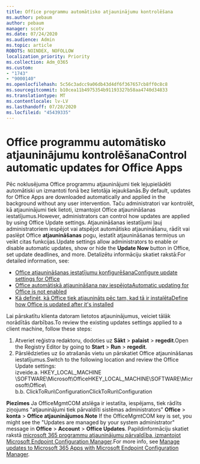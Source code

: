 ```yaml
---
title: Office programmu automātisko atjauninājumu kontrolēšana
ms.author: pebaum
author: pebaum
manager: scotv
ms.date: 07/24/2020
ms.audience: Admin
ms.topic: article
ROBOTS: NOINDEX, NOFOLLOW
localization_priority: Priority
ms.collection: Adm_O365
ms.custom:
- "1743"
- "9000140"
ms.openlocfilehash: 5c56c3adcc9a06db43d4df6f367657cb8ff0c8c8
ms.sourcegitcommit: b10cea11b4975354b91193327b58aa4740d34833
ms.translationtype: MT
ms.contentlocale: lv-LV
ms.lasthandoff: 07/28/2020
ms.locfileid: "45439335"
---
```

# <a name="control-automatic-updates-for-office-apps"></a><span data-ttu-id="90300-102">Office programmu automātisko atjauninājumu kontrolēšana</span><span class="sxs-lookup"><span data-stu-id="90300-102">Control automatic updates for Office Apps</span></span>

<span data-ttu-id="90300-103">Pēc noklusējuma Office programmu atjauninājumi tiek lejupielādēti automātiski un izmantoti fonā bez lietotāja iejaukšanās.</span><span class="sxs-lookup"><span data-stu-id="90300-103">By default, updates for Office Apps are downloaded automatically and applied in the background without any user intervention.</span></span> <span data-ttu-id="90300-104">Taču administratori var kontrolēt, kā atjauninājumi tiek lietoti, izmantojot Office atjaunināšanas iestatījumus.</span><span class="sxs-lookup"><span data-stu-id="90300-104">However, administrators can control how updates are applied by using Office Update settings.</span></span> <span data-ttu-id="90300-105">Atjaunināšanas iestatījumi ļauj administratoriem iespējot vai atspējot automātisko atjaunināšanu, rādīt vai paslēpt Office **atjaunināšanas** pogu, iestatīt atjaunināšanas termiņus un veikt citas funkcijas.</span><span class="sxs-lookup"><span data-stu-id="90300-105">Update settings allow administrators to enable or disable automatic updates, show or hide the **Update Now** button in Office, set update deadlines, and more.</span></span> <span data-ttu-id="90300-106">Detalizētu informāciju skatiet rakstā:</span><span class="sxs-lookup"><span data-stu-id="90300-106">For detailed information, see:</span></span>

- [<span data-ttu-id="90300-107">Office atjaunināšanas iestatījumu konfigurēšana</span><span class="sxs-lookup"><span data-stu-id="90300-107">Configure update settings for Office</span></span>](https://docs.microsoft.com/deployoffice/configure-update-settings-for-office-365-proplus)  
- [<span data-ttu-id="90300-108">Office automātiskā atjaunināšana nav iespējota</span><span class="sxs-lookup"><span data-stu-id="90300-108">Automatic updating for Office is not enabled</span></span>](https://support.microsoft.com/help/2753538/automatic-updating-for-office-2013-and-office-2016-click-to-run-is-not)  
- [<span data-ttu-id="90300-109">Kā definēt, kā Office tiek atjaunināts pēc tam, kad tā ir instalēta</span><span class="sxs-lookup"><span data-stu-id="90300-109">Define how Office is updated after it's installed</span></span>](https://docs.microsoft.com/deployoffice/configuration-options-for-the-office-2016-deployment-tool#updates-element)

<span data-ttu-id="90300-110">Lai pārskatītu klienta datoram lietotos atjauninājumus, veiciet tālāk norādītās darbības.</span><span class="sxs-lookup"><span data-stu-id="90300-110">To review the existing updates settings applied to a client machine, follow these steps:</span></span>

1. <span data-ttu-id="90300-111">Atveriet reģistra redaktoru, dodoties uz **Sākt**  >  **palaist**  >  **regedit**.</span><span class="sxs-lookup"><span data-stu-id="90300-111">Open the Registry Editor by going to **Start** > **Run** > **regedit**.</span></span>
2. <span data-ttu-id="90300-112">Pārslēdzieties uz šo atrašanās vietu un pārskatiet Office atjaunināšanas iestatījumus.</span><span class="sxs-lookup"><span data-stu-id="90300-112">Switch to the following location and review the Office Update settings:</span></span>  
    <span data-ttu-id="90300-113">izveide.</span><span class="sxs-lookup"><span data-stu-id="90300-113">a.</span></span> <span data-ttu-id="90300-114">HKEY_LOCAL_MACHINE \SOFTWARE\Microsoft\Office</span><span class="sxs-lookup"><span data-stu-id="90300-114">HKEY_LOCAL_MACHINE\SOFTWARE\Microsoft\Office</span></span>\  
    <span data-ttu-id="90300-115">b.</span><span class="sxs-lookup"><span data-stu-id="90300-115">b.</span></span> <span data-ttu-id="90300-116">ClickToRun\Configuration</span><span class="sxs-lookup"><span data-stu-id="90300-116">ClickToRun\Configuration</span></span>

<span data-ttu-id="90300-117">**Piezīmes**  Ja OfficeMgmtCOM atslēga ir iestatīta, iespējams, tiek rādīts ziņojums "atjauninājumi tiek pārvaldīti sistēmas administrators" **Office**  >  **konta**  >  **Office atjauninājumos**.</span><span class="sxs-lookup"><span data-stu-id="90300-117">**Note**  If the OfficeMgmtCOM key is set, you might see the "Updates are managed by your system administrator" message in **Office** > **Account** > **Office Updates**.</span></span> <span data-ttu-id="90300-118">Papildinformāciju skatiet rakstā [microsoft 365 programmu atjauninājumu pārvaldība, izmantojot Microsoft Endpoint Configuration Manager](https://docs.microsoft.com/deployoffice/manage-updates-to-office-365-proplus-with-system-center-configuration-manager#method-1-use-office-deployment-tool-to-enable-office-365-clients-to-receive-updates-from-configuration-manager).</span><span class="sxs-lookup"><span data-stu-id="90300-118">For more info, see [Manage updates to Microsoft 365 Apps with Microsoft Endpoint Configuration Manager](https://docs.microsoft.com/deployoffice/manage-updates-to-office-365-proplus-with-system-center-configuration-manager#method-1-use-office-deployment-tool-to-enable-office-365-clients-to-receive-updates-from-configuration-manager).</span></span>  